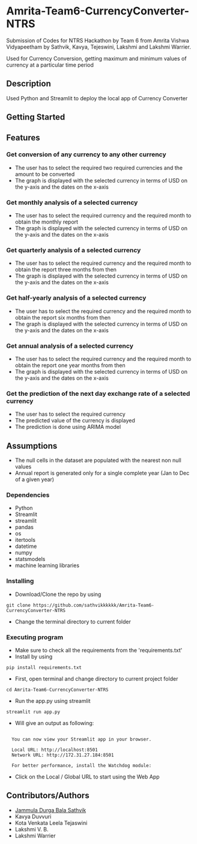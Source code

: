 # Amrita-Team6-CurrencyConverter-NTRS
Submission of Codes for NTRS Hackathon by Team 6 from Amrita Vishwa Vidyapeetham by Sathvik, Kavya, Tejeswini, Lakshmi and Lakshmi Warrier.

Used for Currency Conversion, getting maximum and minimum values of currency at a particular time period


## Description

Used Python and Streamlit to deploy the local app of Currency Converter

## Getting Started
## Features

### Get conversion of any currency to any other currency
* The user has to select the required two required currencies and the amount to be converted
* The graph is displayed with the selected currency in terms of USD on the y-axis and the dates on the x-axis

### Get monthly analysis of a selected currency
* The user has to select the required currency and the required month to obtain the monthly report
* The graph is displayed with the selected currency in terms of USD on the y-axis and the dates on the x-axis

### Get quarterly analysis of a selected currency
* The user has to select the required currency and the required month to obtain the report three months from then
* The graph is displayed with the selected currency in terms of USD on the y-axis and the dates on the x-axis

### Get half-yearly analysis of a selected currency
* The user has to select the required currency and the required month to obtain the report six months from then
* The graph is displayed with the selected currency in terms of USD on the y-axis and the dates on the x-axis

### Get annual analysis of a selected currency
* The user has to select the required currency and the required month to obtain the report one year months from then
* The graph is displayed with the selected currency in terms of USD on the y-axis and the dates on the x-axis

### Get the prediction of the next day exchange rate of a selected currency
* The user has to select the required currency
* The predicted value of the currency is displayed 
* The prediction is done using ARIMA model

## Assumptions
 
 * The null cells in the dataset are populated with the nearest non null values
 * Annual report is generated only for a single complete year (Jan to Dec of a given year)
### Dependencies

* Python
* Streamlit
* streamlit 
* pandas 
* os 
* itertools 
* datetime 
* numpy 
* statsmodels
* machine learning libraries

### Installing

* Download/Clone the repo by using 
```
git clone https://github.com/sathvikkkkkk/Amrita-Team6-CurrencyConverter-NTRS
```
* Change the terminal directory to current folder

### Executing program

* Make sure to check all the requirements from the 'requirements.txt'
* Install by using
```
pip install requirements.txt 
```
* First, open terminal and change directory to current project folder
```
cd Amrita-Team6-CurrencyConverter-NTRS
```
* Run the app.py using streamlit
```
streamlit run app.py
```
* Will give an output as following:
```

  You can now view your Streamlit app in your browser.

  Local URL: http://localhost:8501
  Network URL: http://172.31.27.184:8501

  For better performance, install the Watchdog module:

```
* Click on the Local / Global URL to start using the Web App


## Contributors/Authors
- [Jammula Durga Bala Sathvik](https://github.com/sathvikkkkkk/)
- Kavya Duvvuri
- Kota Venkata Leela Tejaswini
- Lakshmi V. B.
- Lakshmi Warrier